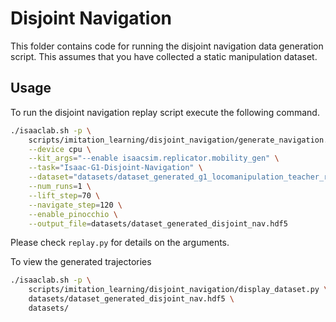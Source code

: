 # Disjoint Navigation

This folder contains code for running the disjoint navigation data generation script.  This assumes that you have collected a static manipulation dataset.


## Usage

To run the disjoint navigation replay script execute the following command.


```bash
./isaaclab.sh -p \
    scripts/imitation_learning/disjoint_navigation/generate_navigation.py \
    --device cpu \
    --kit_args="--enable isaacsim.replicator.mobility_gen" \
    --task="Isaac-G1-Disjoint-Navigation" \
    --dataset="datasets/dataset_generated_g1_locomanipulation_teacher_release.hdf5" \
    --num_runs=1 \
    --lift_step=70 \
    --navigate_step=120 \
    --enable_pinocchio \
    --output_file=datasets/dataset_generated_disjoint_nav.hdf5
```


Please check ``replay.py`` for details on the arguments.

To view the generated trajectories


```bash
./isaaclab.sh -p \
    scripts/imitation_learning/disjoint_navigation/display_dataset.py \
    datasets/dataset_generated_disjoint_nav.hdf5 \
    datasets/
```

